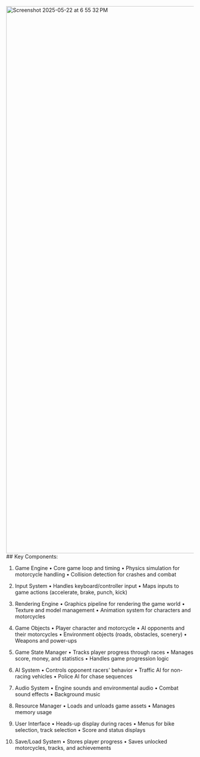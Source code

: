 <img width="1470" alt="Screenshot 2025-05-22 at 6 55 32 PM" src="https://github.com/user-attachments/assets/8d7188b3-fc9b-43ae-b4dc-1622b1a4b54d" />
## Key Components:

1. Game Engine
   • Core game loop and timing
   • Physics simulation for motorcycle handling
   • Collision detection for crashes and combat

2. Input System
   • Handles keyboard/controller input
   • Maps inputs to game actions (accelerate, brake, punch, kick)

3. Rendering Engine
   • Graphics pipeline for rendering the game world
   • Texture and model management
   • Animation system for characters and motorcycles

4. Game Objects
   • Player character and motorcycle
   • AI opponents and their motorcycles
   • Environment objects (roads, obstacles, scenery)
   • Weapons and power-ups

5. Game State Manager
   • Tracks player progress through races
   • Manages score, money, and statistics
   • Handles game progression logic

6. AI System
   • Controls opponent racers' behavior
   • Traffic AI for non-racing vehicles
   • Police AI for chase sequences

7. Audio System
   • Engine sounds and environmental audio
   • Combat sound effects
   • Background music

8. Resource Manager
   • Loads and unloads game assets
   • Manages memory usage

9. User Interface
   • Heads-up display during races
   • Menus for bike selection, track selection
   • Score and status displays

10. Save/Load System
    • Stores player progress
    • Saves unlocked motorcycles, tracks, and achievements
